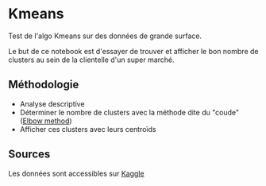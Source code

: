 # Kmeans

Test de l'algo Kmeans sur des données de grande surface.

Le but de ce notebook est d'essayer de trouver et afficher le bon nombre de clusters au sein de la clientelle d'un super marché.

## Méthodologie

- Analyse descriptive
- Déterminer le nombre de clusters avec la méthode dite du "coude" ([Elbow method](https://en.wikipedia.org/wiki/Elbow_method_(clustering)))
- Afficher ces clusters avec leurs centroïds

## Sources

Les données sont accessibles sur [Kaggle](https://www.kaggle.com/vjchoudhary7/customer-segmentation-tutorial-in-python)
